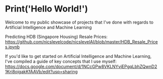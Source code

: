 # Print('Hello World!')

Welcome to my public showcase of projects that I've done with regards to Artificial Intelligence and Machine Learning

Predicting HDB (Singapore Housing) Resale Prices: https://github.com/nicslevelcode/nicslevelAI/blob/master/HDB_Resale_Prices.ipynb

If you'd like to get started on Artificial Intelligence and Machine Learning, I've compiled a guide of key concepts that I use myself:
https://docs.google.com/document/d/1NCcGPw8VKLNYvjEPgqLbhZQwnD21Kri8ojgakKfAAVb/edit?usp=sharing
